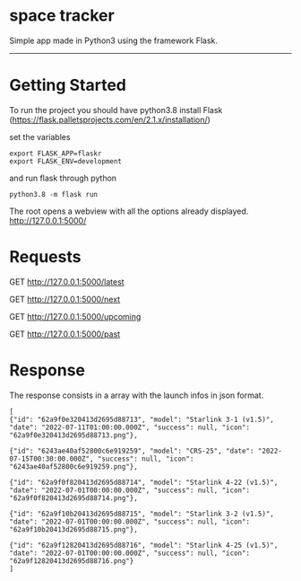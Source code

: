 # space tracker

Simple app made in Python3 using the framework Flask.

-----

# Getting Started
To run the project you should have python3.8
install Flask (https://flask.palletsprojects.com/en/2.1.x/installation/)

set the variables

```
export FLASK_APP=flaskr
export FLASK_ENV=development
```

and run flask through python
```
python3.8 -m flask run
```

The root opens a webview with all the options already displayed.
http://127.0.0.1:5000/


# Requests
GET http://127.0.0.1:5000/latest

GET http://127.0.0.1:5000/next

GET http://127.0.0.1:5000/upcoming

GET http://127.0.0.1:5000/past

# Response
The response consists in a array with the launch infos in json format.

```
[
{"id": "62a9f0e320413d2695d88713", "model": "Starlink 3-1 (v1.5)", "date": "2022-07-11T01:00:00.000Z", "success": null, "icon": "62a9f0e320413d2695d88713.png"},

{"id": "6243ae40af52800c6e919259", "model": "CRS-25", "date": "2022-07-15T00:30:00.000Z", "success": null, "icon": "6243ae40af52800c6e919259.png"},

{"id": "62a9f0f820413d2695d88714", "model": "Starlink 4-22 (v1.5)", "date": "2022-07-01T00:00:00.000Z", "success": null, "icon": "62a9f0f820413d2695d88714.png"},

{"id": "62a9f10b20413d2695d88715", "model": "Starlink 3-2 (v1.5)", "date": "2022-07-01T00:00:00.000Z", "success": null, "icon": "62a9f10b20413d2695d88715.png"},

{"id": "62a9f12820413d2695d88716", "model": "Starlink 4-25 (v1.5)", "date": "2022-07-01T00:00:00.000Z", "success": null, "icon": "62a9f12820413d2695d88716.png"}
]
```
